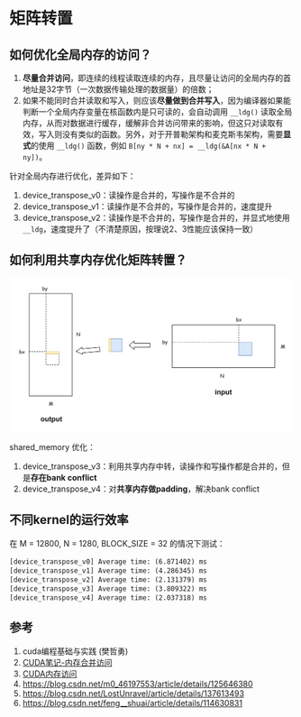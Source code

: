 # 矩阵转置

## 如何优化**全局内存**的访问？
1. **尽量合并访问**，即连续的线程读取连续的内存，且尽量让访问的全局内存的首地址是32字节（一次数据传输处理的数据量）的倍数；
2. 如果不能同时合并读取和写入，则应该**尽量做到合并写入**，因为编译器如果能判断一个全局内存变量在核函数内是只可读的，会自动调用 `__ldg()` 读取全局内存，从而对数据进行缓存，缓解非合并访问带来的影响，但这只对读取有效，写入则没有类似的函数。另外，对于开普勒架构和麦克斯韦架构，需要**显式**的使用 `__ldg()` 函数，例如 `B[ny * N + nx] = __ldg(&A[nx * N + ny])`。

针对全局内存进行优化，差异如下：
1. device_transpose_v0：读操作是合并的，写操作是不合并的
2. device_transpose_v1：读操作是不合并的，写操作是合并的，速度提升
3. device_transpose_v2：读操作是不合并的，写操作是合并的，并显式地使用 `__ldg`，速度提升了（不清楚原因，按理说2、3性能应该保持一致）

## 如何利用**共享内存**优化矩阵转置？

<div align=center>
<img src="./assets/sharedMem.png" width = "800"/>
</div>

shared_memory 优化：
1. device_transpose_v3：利用共享内存中转，读操作和写操作都是合并的，但是**存在bank conflict**
2. device_transpose_v4：对**共享内存做padding**，解决bank conflict

## 不同kernel的运行效率
在 M = 12800, N = 1280, BLOCK_SIZE = 32 的情况下测试：
```
[device_transpose_v0] Average time: (6.871402) ms
[device_transpose_v1] Average time: (4.286345) ms
[device_transpose_v2] Average time: (2.131379) ms
[device_transpose_v3] Average time: (3.809322) ms
[device_transpose_v4] Average time: (2.037318) ms
```

## 参考 
1. cuda编程基础与实践 (樊哲勇)
2. [CUDA笔记-内存合并访问](https://zhuanlan.zhihu.com/p/641639133)
3. [CUDA内存访问](https://zhuanlan.zhihu.com/p/632244210)
4. https://blog.csdn.net/m0_46197553/article/details/125646380
5. https://blog.csdn.net/LostUnravel/article/details/137613493
6. https://blog.csdn.net/feng__shuai/article/details/114630831